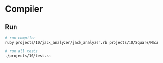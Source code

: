 # Compiler

## Run

```sh
# run compiler
ruby projects/10/jack_analyzer/jack_analyzer.rb projects/10/Square/Main.jack

# run all tests
./projects/10/test.sh
```

